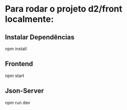 # Para rodar o projeto d2/front localmente:

## Instalar Dependências
npm install

## Frontend
npm start

## Json-Server
npm run dev
